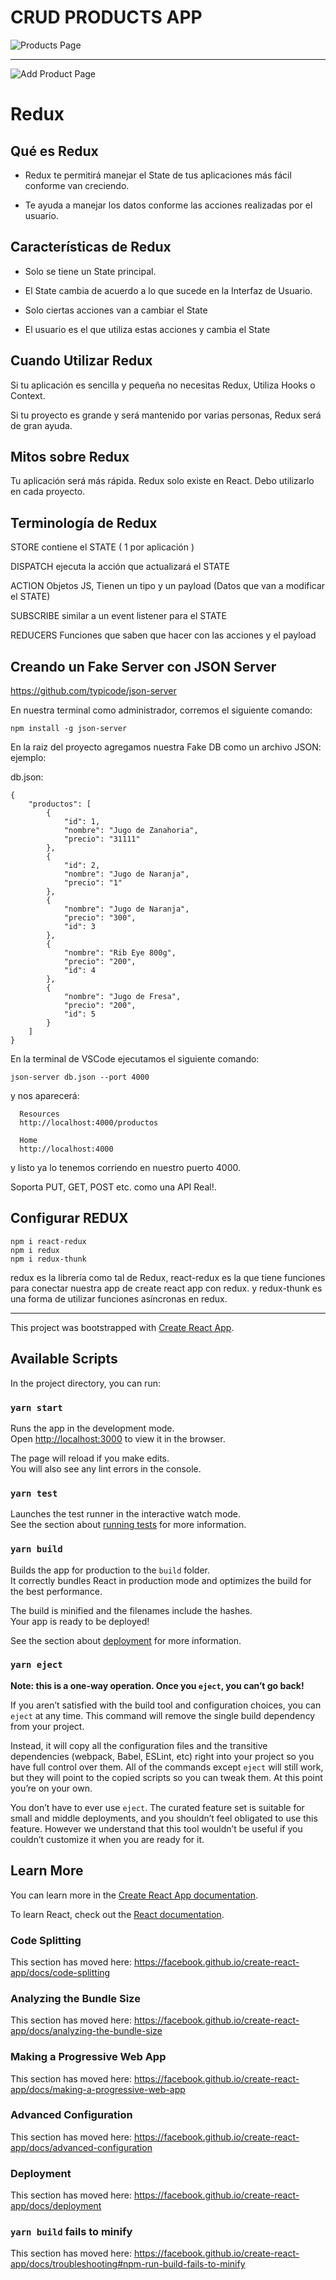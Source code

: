 # CRUD PRODUCTS APP

![Products Page](https://res.cloudinary.com/dzhj8ymvz/image/upload/v1590374682/crudreduxsaga_bmf5gp.png "Products Page")
___

![Add Product Page](https://res.cloudinary.com/dzhj8ymvz/image/upload/v1590374682/crudreduxsaga2_rssbgw.png "Add Product Page")

# Redux

## Qué es Redux

- Redux te permitirá manejar el State de tus aplicaciones más fácil conforme van creciendo.

- Te ayuda a manejar los datos conforme las acciones realizadas por el usuario.

## Características de Redux

- Solo se tiene un State principal.

- El State cambia de acuerdo a lo que sucede en la Interfaz de Usuario.

- Solo ciertas acciones van a cambiar el State

- El usuario es el que utiliza estas acciones y cambia el State

## Cuando Utilizar Redux

Si tu aplicación es sencilla y pequeña no necesitas Redux, Utiliza Hooks o Context. 

Si tu proyecto es grande y será mantenido por varias personas, Redux será de gran ayuda. 

## Mitos sobre Redux

Tu aplicación será más rápida.
Redux solo existe en React.
Debo utilizarlo en cada proyecto.

## Terminología de Redux

STORE contiene el STATE ( 1 por aplicación )

DISPATCH ejecuta la acción que actualizará el STATE

ACTION Objetos JS, Tienen un tipo y un payload (Datos que van a modificar el STATE)

SUBSCRIBE similar a un event listener para el STATE

REDUCERS Funciones que saben que hacer con las acciones y el payload


## Creando un Fake Server con JSON Server

https://github.com/typicode/json-server

En nuestra terminal como administrador, corremos el siguiente comando:

```
npm install -g json-server
```

En la raiz del proyecto agregamos nuestra Fake DB como un archivo JSON: ejemplo:

db.json:
```
{
    "productos": [
        {
            "id": 1,
            "nombre": "Jugo de Zanahoria",
            "precio": "31111"
        },
        {
            "id": 2,
            "nombre": "Jugo de Naranja",
            "precio": "1"
        },
        {
            "nombre": "Jugo de Naranja",
            "precio": "300",
            "id": 3
        },
        {
            "nombre": "Rib Eye 800g",
            "precio": "200",
            "id": 4
        },
        {
            "nombre": "Jugo de Fresa",
            "precio": "200",
            "id": 5
        }
    ]
}
```

En la terminal de VSCode ejecutamos el siguiente comando:

```
json-server db.json --port 4000
```

y nos aparecerá:

```
  Resources
  http://localhost:4000/productos

  Home
  http://localhost:4000
```

y listo ya lo tenemos corriendo en nuestro puerto 4000.

Soporta PUT, GET, POST etc. como una API Real!.

## Configurar REDUX

```
npm i react-redux
npm i redux
npm i redux-thunk
```

redux es la librería como tal de Redux, react-redux es la que tiene funciones para conectar nuestra app de create react app con redux. y redux-thunk es una forma de utilizar funciones asíncronas en redux.




___
This project was bootstrapped with [Create React App](https://github.com/facebook/create-react-app).

## Available Scripts

In the project directory, you can run:

### `yarn start`

Runs the app in the development mode.<br />
Open [http://localhost:3000](http://localhost:3000) to view it in the browser.

The page will reload if you make edits.<br />
You will also see any lint errors in the console.

### `yarn test`

Launches the test runner in the interactive watch mode.<br />
See the section about [running tests](https://facebook.github.io/create-react-app/docs/running-tests) for more information.

### `yarn build`

Builds the app for production to the `build` folder.<br />
It correctly bundles React in production mode and optimizes the build for the best performance.

The build is minified and the filenames include the hashes.<br />
Your app is ready to be deployed!

See the section about [deployment](https://facebook.github.io/create-react-app/docs/deployment) for more information.

### `yarn eject`

**Note: this is a one-way operation. Once you `eject`, you can’t go back!**

If you aren’t satisfied with the build tool and configuration choices, you can `eject` at any time. This command will remove the single build dependency from your project.

Instead, it will copy all the configuration files and the transitive dependencies (webpack, Babel, ESLint, etc) right into your project so you have full control over them. All of the commands except `eject` will still work, but they will point to the copied scripts so you can tweak them. At this point you’re on your own.

You don’t have to ever use `eject`. The curated feature set is suitable for small and middle deployments, and you shouldn’t feel obligated to use this feature. However we understand that this tool wouldn’t be useful if you couldn’t customize it when you are ready for it.

## Learn More

You can learn more in the [Create React App documentation](https://facebook.github.io/create-react-app/docs/getting-started).

To learn React, check out the [React documentation](https://reactjs.org/).

### Code Splitting

This section has moved here: https://facebook.github.io/create-react-app/docs/code-splitting

### Analyzing the Bundle Size

This section has moved here: https://facebook.github.io/create-react-app/docs/analyzing-the-bundle-size

### Making a Progressive Web App

This section has moved here: https://facebook.github.io/create-react-app/docs/making-a-progressive-web-app

### Advanced Configuration

This section has moved here: https://facebook.github.io/create-react-app/docs/advanced-configuration

### Deployment

This section has moved here: https://facebook.github.io/create-react-app/docs/deployment

### `yarn build` fails to minify

This section has moved here: https://facebook.github.io/create-react-app/docs/troubleshooting#npm-run-build-fails-to-minify
